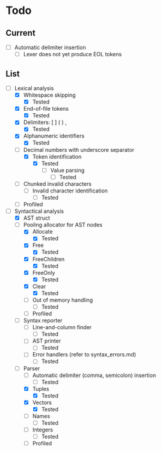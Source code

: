 # Todo

## Current

- [ ] Automatic delimiter insertion
  - [ ] Lexer does not yet produce EOL tokens

## List

- [ ] Lexical analysis
  - [x] Whitespace skipping
    - [x] Tested
  - [x] End-of-file tokens
    - [x] Tested
  - [x] Delimiters: [ ] ( ) ,
    - [x] Tested
  - [x] Alphanumeric identifiers
    - [x] Tested
  - [ ] Decimal numbers with underscore separator
    - [x] Token identification
      - [x] Tested
        - [ ] Value parsing
          - [ ] Tested
  - [ ] Chunked invalid characters
    - [ ] Invalid character identification
      - [ ] Tested
  - [ ] Profiled
- [ ] Syntactical analysis
  - [x] AST struct
  - [ ] Pooling allocator for AST nodes
    - [x] Allocate
      - [x] Tested
    - [x] Free
      - [x] Tested
    - [x] FreeChildren
      - [x] Tested
    - [x] FreeOnly
      - [x] Tested
    - [x] Clear
      - [x] Tested
    - [ ] Out of memory handling
      - [ ] Tested
    - [ ] Profiled
  - [ ] Syntax reporter
    - [ ] Line-and-column finder
      - [ ] Tested
    - [ ] AST printer
      - [ ] Tested
    - [ ] Error handlers (refer to syntax_errors.md)
      - [ ] Tested
  - [ ] Parser
    - [ ] Automatic delimiter (comma, semicolon) insertion
      - [ ] Tested
    - [x] Tuples
      - [x] Tested
    - [x] Vectors
      - [x] Tested
    - [ ] Names
      - [ ] Tested
    - [ ] Integers
      - [ ] Tested
    - [ ] Profiled
